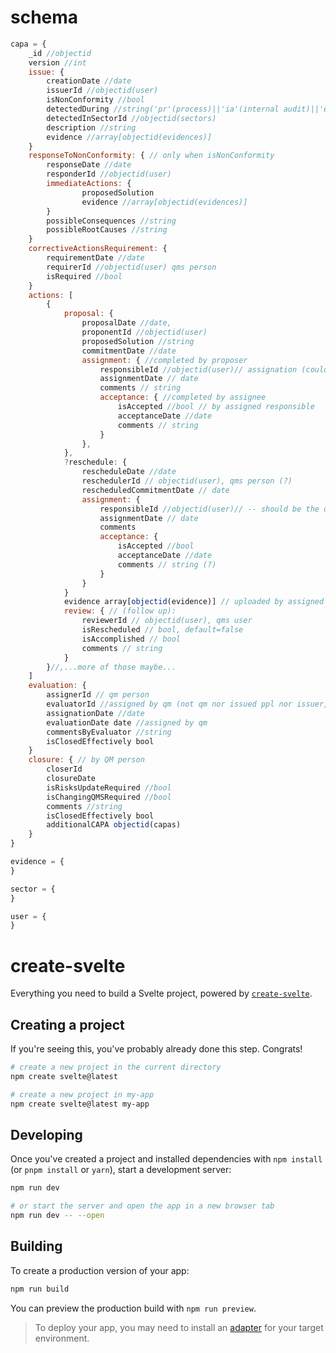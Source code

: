 # schema
```js
capa = {
	_id //objectid
	version //int
	issue: {
		creationDate //date
		issuerId //objectid(user)
		isNonConformity //bool
		detectedDuring //string('pr'(process)||'ia'(internal audit)||'ea'(external audit))
		detectedInSectorId //objectid(sectors)
		description //string
		evidence //array[objectid(evidences)]
	}
    responseToNonConformity: { // only when isNonConformity
		responseDate //date
		responderId //objectid(user)
		immediateActions: {
				proposedSolution
				evidence //array[objectid(evidences)]	
		}
		possibleConsequences //string
		possibleRootCauses //string
    }
    correctiveActionsRequirement: {
		requirementDate //date
		requirerId //objectid(user) qms person
		isRequired //bool
	}
    actions: [
        {
            proposal: {
                proposalDate //date,
                proponentId //objectid(user)
                proposedSolution //string
                commitmentDate //date
                assignment: { //completed by proposer
                    responsibleId //objectid(user)// assignation (could be self-assigned):
                    assignmentDate // date
                    comments // string
                    acceptance: { //completed by assignee
                        isAccepted //bool // by assigned responsible
                        acceptanceDate //date
                        comments // string 
                    }
                },
            },
            ?reschedule: {
                rescheduleDate //date
                reschedulerId // objectid(user), qms person (?)
                rescheduledCommitmentDate // date
                assignment: {
                    responsibleId //objectid(user)// -- should be the original proposer now, to make sure and avoid blaming someone else!
                    assignmentDate // date
                    comments
                    acceptance: {
                        isAccepted //bool
                        acceptanceDate //date
                        comments // string (?)
                    }
                }
            }
            evidence array[objectid(evidence)] // uploaded by assigned person or by creator
            review: { // (follow up):
                reviewerId // objectid(user), qms user
                isRescheduled // bool, default=false
                isAccomplished // bool
                comments // string
            }
        }//,...more of those maybe...
    ]
    evaluation: {
        assignerId // qm person
		evaluatorId //assigned by qm (not qm nor issued ppl nor issuer, right?)
		assignationDate //date
		evaluationDate date //assigned by qm
		commentsByEvaluator //string
		isClosedEffectively bool
	}
	closure: { // by QM person
        closerId
        closureDate
		isRisksUpdateRequired //bool
		isChangingQMSRequired //bool
		comments //string
		isClosedEffectively bool
		additionalCAPA objectid(capas)
	}
}

evidence = {
}

sector = {
}

user = {
}

```


# create-svelte

Everything you need to build a Svelte project, powered by [`create-svelte`](https://github.com/sveltejs/kit/tree/master/packages/create-svelte).

## Creating a project

If you're seeing this, you've probably already done this step. Congrats!

```bash
# create a new project in the current directory
npm create svelte@latest

# create a new project in my-app
npm create svelte@latest my-app
```

## Developing

Once you've created a project and installed dependencies with `npm install` (or `pnpm install` or `yarn`), start a development server:

```bash
npm run dev

# or start the server and open the app in a new browser tab
npm run dev -- --open
```

## Building

To create a production version of your app:

```bash
npm run build
```

You can preview the production build with `npm run preview`.

> To deploy your app, you may need to install an [adapter](https://kit.svelte.dev/docs/adapters) for your target environment.
